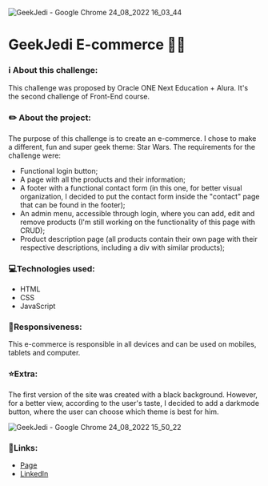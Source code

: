 ![GeekJedi - Google Chrome 24_08_2022 16_03_44](https://user-images.githubusercontent.com/103202544/186439012-49a5132e-2cab-41d2-be26-0ae24cbe29d8.png)




# **GeekJedi E-commerce** 👩‍💻

### ℹ️ About this challenge:

This challenge was proposed by Oracle ONE Next Education + Alura. It's the second challenge of Front-End course.

### ✏️ About the project:

The purpose of this challenge is to create an e-commerce. I chose to make a different, fun and super geek theme: Star Wars.
The requirements for the challenge were:
  * Functional login button;
  * A page with all the products and their information;
  * A footer with a functional contact form (in this one, for better visual organization, I decided to put the contact form inside the "contact" page that can be found in the footer);
  * An admin menu, accessible through login, where you can add, edit and remove products (I'm still working on the functionality of this page with CRUD);
  * Product description page (all products contain their own page with their respective descriptions, including a div with similar products);

### 💻Technologies used:

* HTML
* CSS
* JavaScript

### 📱Responsiveness:

This e-commerce is responsible in all devices and can be used on mobiles, tablets and computer.

### ⭐Extra:

The first version of the site was created with a black background. However, for a better view, according to the user's taste, I decided to add a darkmode button, where the user can choose which theme is best for him.

![GeekJedi - Google Chrome 24_08_2022 15_50_22](https://user-images.githubusercontent.com/103202544/186437017-5e72f1bf-447d-403a-b25d-838fe04c5260.png)

### 🔗Links: 

* <a href="https://qbrubs.github.io/Challenge_e-commerce/">Page</a>
* <a href="https://linkedin.com/in/qbrubs/">LinkedIn</a>
